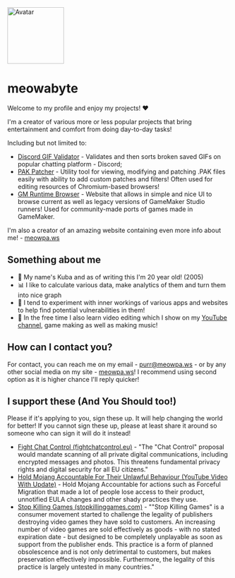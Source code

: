 <img title="Avatar" src="https://codeberg.org/meowabyte/meowpa.ws/raw/branch/main/src/img/av.webp" height="128" />

# meowabyte
Welcome to my profile and enjoy my projects! ♥️

I'm a creator of various more or less popular projects that bring entertainment and comfort from doing day-to-day tasks!

Including but not limited to:
- [Discord GIF Validator](https://github.com/meowabyte/gif-validator) - Validates and then sorts broken saved GIFs on popular chatting platform - Discord;
- [PAK Patcher](https://github.com/meowabyte/pak-patcher) - Utility tool for viewing, modifying and patching .PAK files easily with ability to add custom patches and filters! Often used for editing resources of Chromium-based browsers!
- [GM Runtime Browser](https://github.com/meowabyte/gm-runtime-browser) - Website that allows in simple and nice UI to browse current as well as legacy versions of GameMaker Studio runners! Used for community-made ports of games made in GameMaker. 

I'm also a creator of an amazing website containing even more info about me! - [meowpa.ws](https://meowpa.ws)

## Something about me

- 👋 My name's Kuba and as of writing this I'm 20 year old! (2005)
- 📊 I like to calculate various data, make analytics of them and turn them into nice graph
- 👾 I tend to experiment with inner workings of various apps and websites to help find potential vulnerabilities in them!
- 🎨 In the free time I also learn video editing which I show on my [YouTube channel](https://youtube.com/@meowabyte), game making as well as making music!

## How can I contact you?

For contact, you can reach me on my email - [purr@meowpa.ws](mailto:purr@meowpa.ws) - or by any other social media on my site - [meowpa.ws](https://meowpa.ws)!
I recommend using second option as it is higher chance I'll reply quicker!

## I support these (And You Should too!)
Please if it's applying to you, sign these up. It will help changing the world for better! If you cannot sign these up, please at least share it around so someone who can sign it will do it instead!

- [Fight Chat Control (fightchatcontrol.eu)](https://fightchatcontrol.eu/) - "The "Chat Control" proposal would mandate scanning of all private digital communications, including encrypted messages and photos. This threatens fundamental privacy rights and digital security for all EU citizens."
- [Hold Mojang Accountable For Their Unlawful Behaviour (YouTube Video With Update)](https://www.youtube.com/watch?v=w_UF_4gZclI) - Hold Mojang Accountable for actions such as Forceful Migration that made a lot of people lose access to their product, unnotified EULA changes and other shady practices they use.
- [Stop Killing Games (stopkillinggames.com)](https://www.stopkillinggames.com/) - ""Stop Killing Games" is a consumer movement started to challenge the legality of publishers destroying video games they have sold to customers. An increasing number of video games are sold effectively as goods - with no stated expiration date - but designed to be completely unplayable as soon as support from the publisher ends. This practice is a form of planned obsolescence and is not only detrimental to customers, but makes preservation effectively impossible. Furthermore, the legality of this practice is largely untested in many countries."
